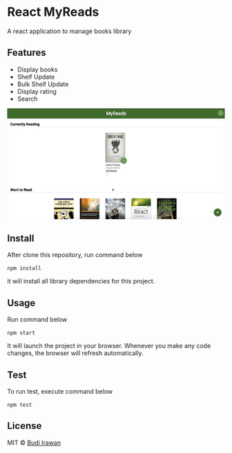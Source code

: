 # React MyReads

A react application to manage books library

## Features
- Display books
- Shelf Update
- Bulk Shelf Update
- Display rating
- Search

![myreads](https://github.com/deerawan/react-myreads/blob/master/images/bulk-shelf-change.gif?raw=true)

## Install
After clone this repository, run command below
```
npm install
```
it will install all library dependencies for this project.

## Usage
Run command below
```
npm start
```
It will launch the project in your browser. Whenever you make any code changes, the browser will refresh automatically.

## Test
To run test, execute command below
```
npm test
```

## License
MIT © [Budi Irawan](https://budiirawan.com)
